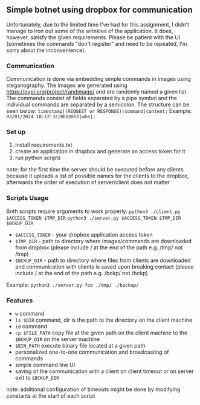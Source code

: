 ## Simple botnet using dropbox for communication

Unfortunately, due to the limited time I've had for this assignment, I didn't manage to iron out some of the wrinkles of the application. It does, however, satisfy the given requirements. Please be patient with the UI (sometimes the commands "don't register" and need to be repeated, I'm sorry about the inconvenience).
### Communication

Communication is done via embedding simple commands in images using steganography. The images are generated using https://pypi.org/project/randimage/ and are randomly named a given list. The commands consist of fields separated by a pipe symbol and the individual commands are separated by a semicolon.
The structure can be seen below:
`timestamp|(REQUEST or RESPONSE)|command|content;`
Example:
`03/01/2024 18:12:32|REQUEST|who|;`


### Set up
1) install requirements.txt
2) create an application in dropbox and generate an access token for it
3) run python scripts

note: for the first time the server should be executed before any clients because it uploads a list of possible names for the clients to the dropbox, afterwards the order of execution of server/client does not matter 

### Scripts Usage
Both scripts require arguments to work properly:
`python3 ./client.py $ACCESS_TOKEN $TMP_DIR`
`python3 ./server.py $ACCESS_TOKEN $TMP_DIR $BCKUP_DIR`

- `$ACCESS_TOKEN` - your dropbox application access token
- `$TMP_DIR` - path to directory where images/commands are downloaded from dropbox (please include / at the end of the path e.g. /tmp/ not /tmp)
- `$BCKUP_DIR` - path to directory where files from clients are downloaded and communication with clients is saved upon breaking contact (please include / at the end of the path e.g. /bckp/ not /bckp)

Example: `python3 ./server.py foo ./tmp/ ./backup/`

### Features
- `w` command
- `ls $DIR` command, dir is the path to the directory on the client machine
- `id` command
- `cp $FILE_PATH` copy file at the given path on the client machine to the `$BCKUP_DIR` on the server machine
- `$BIN_PATH` execute binary file located at a given path
- personalized one-to-one communication and broadcasting of commands
- simple command line UI
- saving of the communication with a client on client timeout or on server exit to `$BCKUP_DIR`

note: additional configuration of timeouts might be done by modifying constants at the start of each script
